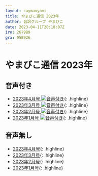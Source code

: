 ```yaml
---
layout: caymanyomi
title: やまびこ通信 2023年
author: 音訳グループ やまびこ
date: 2023-04-11T20:18:07Z
iro: 2679B9
gra: 95B926
---
```


# やまびこ通信 2023年

## 音声付き

- <a href="../2023/04.html">2023年4月号 <img src="media/Speaker_Icon_gray.png" srcset="media/Speaker_Icon_gray.svg" alt="音声付き" class="gyo" /></a>{: .highline}
- <a href="../2023/03.html">2023年3月号 <img src="media/Speaker_Icon_gray.png" srcset="media/Speaker_Icon_gray.svg" alt="音声付き" class="gyo" /></a>{: .highline}
- <a href="../2023/02.html">2023年2月号 <img src="media/Speaker_Icon_gray.png" srcset="media/Speaker_Icon_gray.svg" alt="音声付き" class="gyo" /></a>{: .highline}
- <a href="../2023/01.html">2023年1月号 <img src="media/Speaker_Icon_gray.png" srcset="media/Speaker_Icon_gray.svg" alt="音声付き" class="gyo" /></a>{: .highline}

## 音声無し

- <a href="../2023/04p.html">2023年4月号</a>{: .highline}
- <a href="../2023/03p.html">2023年3月号</a>{: .highline}
- <a href="../2023/02p.html">2023年2月号</a>{: .highline}
- <a href="../2023/01p.html">2023年1月号</a>{: .highline}
